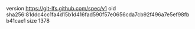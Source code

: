 version https://git-lfs.github.com/spec/v1
oid sha256:81ddc4cc1fa4d15b1d416fad590f57e0656cda7cb92f496a7e5ef98fbb41cae1
size 1378
